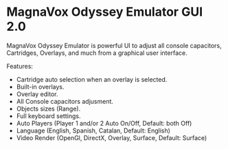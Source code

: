 # MagnaVox Odyssey Emulator GUI 2.0

MagnaVox Odyssey Emulator is powerful UI to adjust all console capacitors, Cartridges, Overlays,
and much from a graphical user interface.

Features:
* Cartridge auto selection when an overlay is selected.
* Built-in overlays.
* Overlay editor.
* All Console capacitors adjusment.
* Objects sizes (Range).
* Full keyboard settings.
* Auto Players (Player 1 and/or 2 Auto On/Off, Default: both Off)
* Language (English, Spanish, Catalan, Default: English)
* Video Render (OpenGl, DirectX, Overlay, Surface, Default: Surface)
